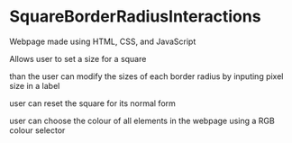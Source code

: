 # SquareBorderRadiusInteractions

Webpage made using HTML, CSS, and JavaScript

Allows user to set a size for a square

than the user can modify the sizes of each border radius by inputing pixel size in a label

user can reset the square for its normal form

user can choose the colour of all elements in the webpage using a RGB colour selector

